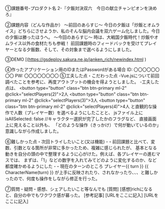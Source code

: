 ①課題番号-プロダクト名
2-『夕飯対決双六　今日の献立チャンピオンを決めろ』

②課題内容（どんな作品か）
～前回のあらすじ～ 今日の夕飯は「炒飯とオムライス」どちらにさせようか、私のそんな脳内会議を双六ゲーム化しました。今日の夕飯は勝ったほうへ。
～今回のあらすじ～ 時は、大戦国夕飯時代！炒飯やオムライス以外の食材たちも参戦！
前回課題時のフィードバックを受けてプレイヤーとなる夕飯数、そして、その対象まで選べるようにしました。

③DEMO
[(https://gsdeploy.sakura.ne.jp/janken_rich/newindex.html
)

④作ったアプリケーション用のIDまたはPasswordがある場合
ID: 〇〇〇〇〇〇〇〇
PW: 〇〇〇〇〇〇〇〇
⑤工夫した点・こだわった点
-Vue.jsについて前回調べたことを参考に、再度アウトプットの機会を得ようとしました。 
-工夫した点は、
<button type="button" class="btn btn-primary ml-2" @click="selectPlayers(2)">2人
<button type="button" class="btn btn-primary ml-2" @click="selectPlayers(3)">3人
<button type="button" class="btn btn-primary ml-2" @click="selectPlayers(4)">4人 と直観的な操作で人数（プレイヤー数）を選べるようにしたことと、
jsファイル上にisAllSelected: false //キャラクター選択が完了したかのフラグなど、 直接画面上に見えること以外も、
「どのような操作（きっかけ）で何が動いているのか」意識しながら作成しました。

⑥難しかった点・次回トライしたいこと(又は機能)
-・前回課題と比べて、変数、引数となる箇所が非常に多かったため、複雑に感じられたが、
基本となる動きを自分の頭の中で整理するように心がけた。例えば、各プレイヤーの進むマスでは、
まずは、「1」などの数字を入れてみてどのように変化するのか、など都度確かめるようにした
-・現在のターンのところ
プレイヤー{{ turn }} {{ CharacterName(turn) }} が上手に反映されたり、されなかったり、、、と難しかったので、何度も操作をしながら修正を行った。

⑦質問・疑問・感想、シェアしたいこと等なんでも
[質問]
[感想]richになると、自分の中でもワクワク感が募った。
[参考記事]
[URLをここに記入]
[URLをここに記入]
